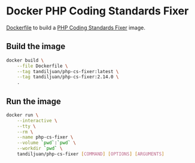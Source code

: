 Docker PHP Coding Standards Fixer
=================================

[Dockerfile](https://docs.docker.com/engine/reference/builder/) to build a [PHP Coding Standards Fixer](https://cs.symfony.com/) image.


Build the image
---------------

```bash
docker build \
    --file Dockerfile \
    --tag tandiljuan/php-cs-fixer:latest \
    --tag tandiljuan/php-cs-fixer:2.14.0 \
    .
```


Run the image
-------------

```bash
docker run \
    --interactive \
    --tty \
    --rm \
    --name php-cs-fixer \
    --volume `pwd`:`pwd` \
    --workdir `pwd` \
    tandiljuan/php-cs-fixer [COMMAND] [OPTIONS] [ARGUMENTS]
```
